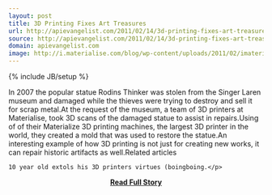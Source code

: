 ```yaml
---
layout: post
title: 3D Printing Fixes Art Treasures
url: http://apievangelist.com/2011/02/14/3d-printing-fixes-art-treasures/
source: http://apievangelist.com/2011/02/14/3d-printing-fixes-art-treasures/
domain: apievangelist.com
image: http://i.materialise.com/blog/wp-content/uploads/2011/02/imaterialise-Thinker-by-Rodin-images-copyright-Kees-Haageman321.jpg
---
```

{% include JB/setup %}<p>In 2007 the popular statue Rodins Thinker was stolen from the Singer Laren museum and damaged while the thieves were trying to destroy and sell it for scrap metal.At the request of the museum, a team of 3D printers at Materialise, took 3D scans of the damaged statue to assist in repairs.Using of of their Materialize 3D printing machines, the largest 3D printer in the world, they created a mold that was used to restore the statue.An interesting example of how 3D printing is not just for creating new works, it can repair historic artifacts as well.Related articles

	10 year old extols his 3D printers virtues (boingboing.</p>
<center><p><a href="http://apievangelist.com/2011/02/14/3d-printing-fixes-art-treasures/" style='padding:25px; font-sze:18px; font-weight: bold;'>Read Full Story</a></p></center>
